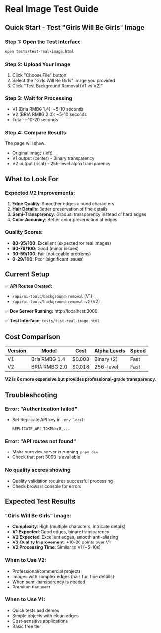 # Real Image Test Guide

## Quick Start - Test "Girls Will Be Girls" Image

### Step 1: Open the Test Interface
```bash
open tests/test-real-image.html
```

### Step 2: Upload Your Image
1. Click "Choose File" button
2. Select the "Girls Will Be Girls" image you provided
3. Click "Test Background Removal (V1 vs V2)"

### Step 3: Wait for Processing
- V1 (Bria RMBG 1.4): ~5-10 seconds
- V2 (BRIA RMBG 2.0): ~5-10 seconds
- Total: ~10-20 seconds

### Step 4: Compare Results
The page will show:
- Original image (left)
- V1 output (center) - Binary transparency
- V2 output (right) - 256-level alpha transparency

## What to Look For

### Expected V2 Improvements:
1. **Edge Quality**: Smoother edges around characters
2. **Hair Details**: Better preservation of fine details
3. **Semi-Transparency**: Gradual transparency instead of hard edges
4. **Color Accuracy**: Better color preservation at edges

### Quality Scores:
- **80-95/100**: Excellent (expected for real images)
- **60-79/100**: Good (minor issues)
- **30-59/100**: Fair (noticeable problems)
- **0-29/100**: Poor (significant issues)

## Current Setup

✅ **API Routes Created:**
- `/api/ai-tools/background-removal` (V1)
- `/api/ai-tools/background-removal-v2` (V2)

✅ **Dev Server Running:** http://localhost:3000

✅ **Test Interface:** `tests/test-real-image.html`

## Cost Comparison

| Version | Model | Cost | Alpha Levels | Speed |
|---------|-------|------|--------------|-------|
| V1 | Bria RMBG 1.4 | $0.003 | Binary (2) | Fast |
| V2 | BRIA RMBG 2.0 | $0.018 | 256-level | Fast |

**V2 is 6x more expensive but provides professional-grade transparency.**

## Troubleshooting

### Error: "Authentication failed"
- Set Replicate API key in `.env.local`:
  ```
  REPLICATE_API_TOKEN=r8_...
  ```

### Error: "API routes not found"
- Make sure dev server is running: `pnpm dev`
- Check that port 3000 is available

### No quality scores showing
- Quality validation requires successful processing
- Check browser console for errors

## Expected Test Results

### "Girls Will Be Girls" Image:
- **Complexity**: High (multiple characters, intricate details)
- **V1 Expected**: Good edges, binary transparency
- **V2 Expected**: Excellent edges, smooth anti-aliasing
- **V2 Quality Improvement**: +10-20 points over V1
- **V2 Processing Time**: Similar to V1 (~5-10s)

### When to Use V2:
- Professional/commercial projects
- Images with complex edges (hair, fur, fine details)
- When semi-transparency is needed
- Premium tier users

### When to Use V1:
- Quick tests and demos
- Simple objects with clean edges
- Cost-sensitive applications
- Basic free tier

